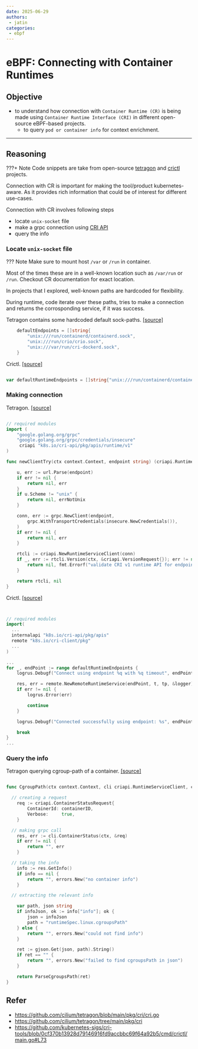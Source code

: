 ```yaml
---
date: 2025-06-29
authors:
 - jatin
categories:
 - ebpf
---
```


# eBPF: Connecting with Container Runtimes


## Objective

- to understand how connection with `Container Runtime (CR)` is being made using `Container Runtime Interface (CRI)` in different open-source eBPF-based projects.
    - to query `pod or container info` for context enrichment.


<!-- more -->

---

##  Reasoning

???+ Note
    Code snippets are take from open-source [tetragon](https://github.com/cilium/tetragon) and [crictl](https://github.com/kubernetes-sigs/cri-tools/blob/master/docs/crictl.md) projects.

Connection with CR is important for making the tool/product kubernetes-aware. As it provides rich information that could be of interest for different use-cases.

Connection with CR involves following steps

- locate `unix-socket` file
- make a grpc connection using [CRI API](https://github.com/kubernetes/cri-api/blob/v0.33.1/pkg/apis/runtime/v1/api.proto)
- query the info


### Locate `unix-socket` file

??? Note
    Make sure to mount host `/var` or `/run` in container.


Most of the times these are in a well-known location such as `/var/run` or `/run`. Checkout CR documentation for exact location.


In projects that I explored, well-known paths are hardcoded for flexibility. 

During runtime, code iterate over these paths, tries to make a connection and returns the corrosponding service, if it was success.

Tetragon contains some hardcoded default sock-paths. [[source]](https://github.com/cilium/tetragon/blob/50a1d08e471d2fdbabff0416ba0c314769bb4c13/pkg/cri/cri.go#L22)
```go linenums="1"
	defaultEndpoints = []string{
		"unix:///run/containerd/containerd.sock",
		"unix:///run/crio/crio.sock",
		"unix:///var/run/cri-dockerd.sock",
	}

```

Crictl. [[source]](https://github.com/kubernetes-sigs/cri-tools/blob/0cf370b13928d79146916fd9accbbc69f64a92b5/cmd/crictl/main_unix.go#L31)

```go linenums="1"

var defaultRuntimeEndpoints = []string{"unix:///run/containerd/containerd.sock", "unix:///run/crio/crio.sock", "unix:///var/run/cri-dockerd.sock"}

```

### Making connection


Tetragon. [[source]](https://github.com/cilium/tetragon/blob/50a1d08e471d2fdbabff0416ba0c314769bb4c13/pkg/cri/cri.go#L1-L89)


```go linenums="1"

// required modules
import (
  	"google.golang.org/grpc"
  	"google.golang.org/grpc/credentials/insecure"
	 criapi "k8s.io/cri-api/pkg/apis/runtime/v1"
)

func newClientTry(ctx context.Context, endpoint string) (criapi.RuntimeServiceClient, error) {

	u, err := url.Parse(endpoint)
	if err != nil {
		return nil, err
	}
	if u.Scheme != "unix" {
		return nil, errNotUnix
	}

	conn, err := grpc.NewClient(endpoint,
		grpc.WithTransportCredentials(insecure.NewCredentials()),
	)
	if err != nil {
		return nil, err
	}

	rtcli := criapi.NewRuntimeServiceClient(conn)
	if _, err := rtcli.Version(ctx, &criapi.VersionRequest{}); err != nil {
		return nil, fmt.Errorf("validate CRI v1 runtime API for endpoint %q: %w", endpoint, err)
	}

	return rtcli, nil
}

```

Crictl. [[source]](https://github.com/kubernetes-sigs/cri-tools/blob/0cf370b13928d79146916fd9accbbc69f64a92b5/cmd/crictl/main.go#L73)

```go linenums="1"


// required modules
import(
  ...
  internalapi "k8s.io/cri-api/pkg/apis"
  remote "k8s.io/cri-client/pkg"
  ...
)

...
for _, endPoint := range defaultRuntimeEndpoints {
	logrus.Debugf("Connect using endpoint %q with %q timeout", endPoint, t)

	res, err = remote.NewRemoteRuntimeService(endPoint, t, tp, &logger)
	if err != nil {
		logrus.Error(err)

		continue
	}

	logrus.Debugf("Connected successfully using endpoint: %s", endPoint)

	break
}
...

```

### Query the info


Tetragon querying cgroup-path of a container. [[source]](https://github.com/cilium/tetragon/blob/50a1d08e471d2fdbabff0416ba0c314769bb4c13/pkg/cri/container.go#L85-L114)


```go linenums="1"

func CgroupPath(ctx context.Context, cli criapi.RuntimeServiceClient, containerID string) (string, error) {

  // creating a request 
	req := criapi.ContainerStatusRequest{
		ContainerId: containerID,
		Verbose:     true,
	}

  // making grpc call
	res, err := cli.ContainerStatus(ctx, &req)
	if err != nil {
		return "", err
	}

  // taking the info
	info := res.GetInfo()
	if info == nil {
		return "", errors.New("no container info")
	}

  // extracting the relevant info

	var path, json string
	if infoJson, ok := info["info"]; ok {
		json = infoJson
		path = "runtimeSpec.linux.cgroupsPath"
	} else {
		return "", errors.New("could not find info")
	}

	ret := gjson.Get(json, path).String()
	if ret == "" {
		return "", errors.New("failed to find cgroupsPath in json")
	}

	return ParseCgroupsPath(ret)
}

```

## Refer


- https://github.com/cilium/tetragon/blob/main/pkg/cri/cri.go
- https://github.com/cilium/tetragon/tree/main/pkg/cri
- https://github.com/kubernetes-sigs/cri-tools/blob/0cf370b13928d79146916fd9accbbc69f64a92b5/cmd/crictl/main.go#L73



